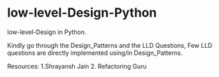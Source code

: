 # low-level-Design-Python
low-level-Design in Python.


Kindly go through the Design_Patterns and the LLD Questions, Few LLD questions are directly implemented using/in Design_Patterns.




Resources:
1.Shrayansh Jain 
2. Refactoring Guru